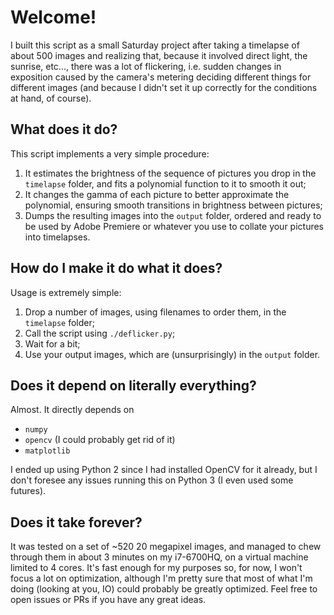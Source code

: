 # Welcome!

I built this script as a small Saturday project after taking a timelapse of about 500 images and realizing that, because it involved direct light, the sunrise, etc..., there was a lot of flickering, i.e. sudden changes in exposition caused by the camera's metering deciding different things for different images (and because I didn't set it up correctly for the conditions at hand, of course).

## What does it do?

This script implements a very simple procedure:

1. It estimates the brightness of the sequence of pictures you drop in the `timelapse`  folder, and fits a polynomial function to it to smooth it out;
2. It changes the gamma of each picture to better approximate the polynomial, ensuring smooth transitions in brightness between pictures;
3. Dumps the resulting images into the `output` folder, ordered and ready to be used by Adobe Premiere or whatever you use to collate your pictures into timelapses.

## How do I make it do what it does?

Usage is extremely simple:

1. Drop a number of images, using filenames to order them, in the `timelapse` folder;
2. Call the script using `./deflicker.py`;
3. Wait for a bit;
4. Use your output images, which are (unsurprisingly) in the `output` folder.

## Does it depend on literally everything?

Almost. It directly depends on

* `numpy`
* `opencv` (I could probably get rid of it)
* `matplotlib`

I ended up using Python 2 since I had installed OpenCV for it already, but I don't foresee any issues running this on Python 3 (I even used some futures).

## Does it take forever?

It was tested on a set of ~520 20 megapixel images, and managed to chew through them in about 3 minutes on my i7-6700HQ, on a virtual machine limited to 4 cores. It's fast enough for my purposes so, for now, I won't focus a lot on optimization, although I'm pretty sure that most of what I'm doing (looking at you, IO) could probably be greatly optimized. Feel free to open issues or PRs if you have any great ideas.